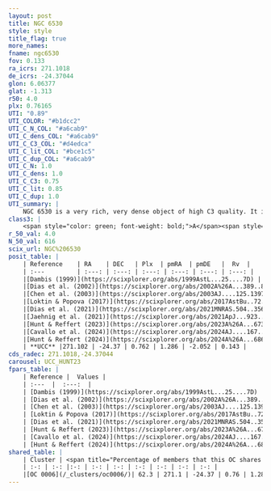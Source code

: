 ```yaml
---
layout: post
title: NGC 6530
style: style
title_flag: true
more_names: 
fname: ngc6530
fov: 0.133
ra_icrs: 271.1018
de_icrs: -24.37044
glon: 6.06377
glat: -1.313
r50: 4.0
plx: 0.76165
UTI: "0.89"
UTI_COLOR: "#b1dcc2"
UTI_C_N_COL: "#a6cab9"
UTI_C_dens_COL: "#a6cab9"
UTI_C_C3_COL: "#d4edca"
UTI_C_lit_COL: "#bce1c5"
UTI_C_dup_COL: "#a6cab9"
UTI_C_N: 1.0
UTI_C_dens: 1.0
UTI_C_C3: 0.75
UTI_C_lit: 0.85
UTI_C_dup: 1.0
UTI_summary: |
    NGC 6530 is a very rich, very dense object of high C3 quality. It is well-studied in the literature. This object shares a significant percentage of members with a later reported entry.
class3: |
    <span style="color: green; font-weight: bold;">A</span><span style="color: #FFC300; font-weight: bold;">B</span>
r_50_val: 4.0
N_50_val: 616
scix_url: NGC%206530
posit_table: |
    | Reference    | RA    | DEC   | Plx  | pmRA  | pmDE   |  Rv  |
    | :---         | :---: | :---: | :---: | :---: | :---: | :---: |
    |[Dambis (1999)](https://scixplorer.org/abs/1999AstL...25....7D) | 271.129 | -24.358 | -- | -- | -- | -- |
    |[Dias et al. (2002)](https://scixplorer.org/abs/2002A%26A...389..871D) | 271.129 | -24.358 | -- | 0.58 | -2.09 | -4.21 |
    |[Chen et al. (2003)](https://scixplorer.org/abs/2003AJ....125.1397C) | 271.204 | -24.377 | -- | 0.58 | -2.09 | -30.0 |
    |[Loktin & Popova (2017)](https://scixplorer.org/abs/2017AstBu..72..257L) | 271.125 | -24.359 | -- | 0.988 | -1.915 | -6.5 |
    |[Dias et al. (2021)](https://scixplorer.org/abs/2021MNRAS.504..356D) | 271.109 | -24.357 | 0.762 | 1.375 | -1.992 | -- |
    |[Jaehnig et al. (2021)](https://scixplorer.org/abs/2021ApJ...923..129J) | 271.091 | -24.372 | 0.788 | 1.321 | -2.038 | -- |
    |[Hunt & Reffert (2023)](https://scixplorer.org/abs/2023A%26A...673A.114H) | 271.102 | -24.37 | 0.764 | 1.333 | -2.058 | 5.957 |
    |[Cavallo et al. (2024)](https://scixplorer.org/abs/2024AJ....167...12C) | 271.053 | -24.351 | 0.764 | -- | -- | -- |
    |[Hunt & Reffert (2024)](https://scixplorer.org/abs/2024A%26A...686A..42H) | 271.102 | -24.37 | 0.764 | 1.333 | -2.058 | 5.957 |
    | **UCC** |271.102 | -24.37 | 0.762 | 1.286 | -2.052 | 0.143 | 
cds_radec: 271.1018,-24.37044
carousel: UCC_HUNT23
fpars_table: |
    | Reference |  Values |
    | :---  |  :---:  |
    | [Dambis (1999)](https://scixplorer.org/abs/1999AstL...25....7D) | `E_B-V_=0.34, DM0=10.52, log_age_=6.5` |
    | [Dias et al. (2002)](https://scixplorer.org/abs/2002A%26A...389..871D) | `E(B-V)=0.333, Dist=1330.0, Age=6.867` |
    | [Chen et al. (2003)](https://scixplorer.org/abs/2003AJ....125.1397C) | `HDis=1330, Age=0.0` |
    | [Loktin & Popova (2017)](https://scixplorer.org/abs/2017AstBu..72..257L) | `E(B-V)=0.322, Dmod=10.602, logt=6.924` |
    | [Dias et al. (2021)](https://scixplorer.org/abs/2021MNRAS.504..356D) | `Av=1.163, Dist=1206, logage=6.728, [Fe/H]=0.373` |
    | [Hunt & Reffert (2023)](https://scixplorer.org/abs/2023A%26A...673A.114H) | `AV50=1.476, diffAV50=2.364, MOD50=10.462, logAge50=6.592` |
    | [Cavallo et al. (2024)](https://scixplorer.org/abs/2024AJ....167...12C) | `AV50=1.5, dMod50=10.57, logAge50=6.87, [Fe/H]50=-0.05` |
    | [Hunt & Reffert (2024)](https://scixplorer.org/abs/2024A%26A...686A..42H) | `MassJ=2336.22` |
shared_table: |
    | Cluster | <span title="Percentage of members that this OC shares with the ones listed">%</span>   | RA   | DEC   | Plx   | pmRA  | pmDE  | Rv | UTI |
    | :-: | :-: |:-: | :-: | :-: | :-: | :-: | :-: | :-: |
    |[OC 0006](/_clusters/oc0006/)| 62.3 | 271.1 | -24.37 | 0.76 | 1.28 | -2.07 | 4.25 |0.0 |
---
```

